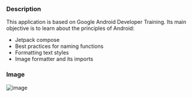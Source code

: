 ### Description
This application is based on Google Android Developer Training. Its main objective is to learn about the principles of Android: 
* Jetpack compose
* Best practices for naming functions
* Formatting text styles
* Image formatter and its imports  
### Image
![image](https://github.com/josileudo/Compose-Article/assets/48743781/c77bc028-70dd-47ae-8ed7-0048cab99f2f)
